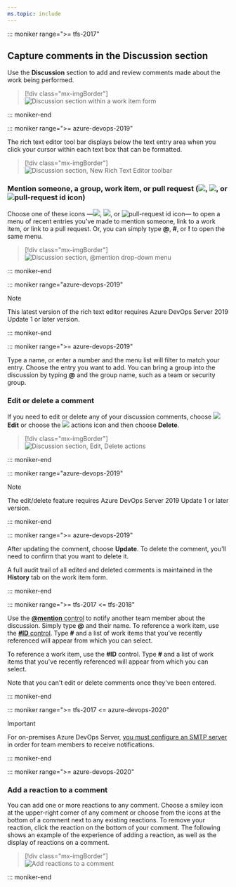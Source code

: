 ```yaml
---
ms.topic: include
---
```


<a id="discussion" />

::: moniker range=">= tfs-2017" 

## Capture comments in the Discussion section 

Use the **Discussion** section to add and review comments made about the work being performed. 

> [!div class="mx-imgBorder"]  
> ![Discussion section within a work item form](/azure/devops/boards/backlogs/media/discussion-section.png)   

::: moniker-end 

::: moniker range=">= azure-devops-2019"

The rich text editor tool bar displays below the text entry area when you click your cursor within each text box that can be formatted. 

> [!div class="mx-imgBorder"]  
> ![Discussion section, New Rich Text Editor toolbar](/azure/devops/boards/queries/media/share-plans/discussion-rich-text-editor-toolbar.png)  

### Mention someone, a group, work item, or pull request (![ ](/azure/devops/media/icons/at-mention.png), ![ ](/azure/devops/media/icons/work-id.png), or ![pull-request id icon](/azure/devops/media/icons/pr-id.png))

Choose one of these icons &mdash;![ ](/azure/devops/media/icons/at-mention.png), ![ ](/azure/devops/media/icons/work-id.png), or ![pull-request id icon](/azure/devops/media/icons/pr-id.png)&mdash; to open a menu of recent entries you've made to mention someone, link to a work item, or link to a pull request. Or, you can simply type <strong>@</strong>, <strong>#</strong>, or <strong>!</strong> to open the same menu.   

> [!div class="mx-imgBorder"]  
> ![Discussion section, @mention drop-down menu](/azure/devops/boards/media/discussion-at-mention.png)  

::: moniker-end

::: moniker range="azure-devops-2019"  

> [!NOTE]   
> This latest version of the rich text editor requires Azure DevOps Server 2019 Update 1 or later version. 

::: moniker-end

::: moniker range=">= azure-devops-2019"  

Type a name, or enter a number and the menu list will filter to match your entry. Choose the entry you want to add. You can bring a group into the discussion by typing **@** and the group name, such as a team or security group. 

### Edit or delete a comment 

If you need to edit or delete any of your discussion comments, choose ![ ](/azure/devops/media/icons/edit.png) <strong>Edit</strong> or choose the ![ ](/azure/devops/media/icons/actions-icon.png) actions icon and then choose **Delete**. 

> [!div class="mx-imgBorder"]  
> ![Discussion section, Edit, Delete actions](/azure/devops/boards/media/discussion-edit-delete.png)  

::: moniker-end

::: moniker range="azure-devops-2019"  

> [!NOTE]   
> The edit/delete feature requires Azure DevOps Server 2019 Update 1 or later version. 

::: moniker-end

::: moniker range=">= azure-devops-2019"  

After updating the comment, choose **Update**. To delete the comment, you'll need to confirm that you want to delete it. 

A full audit trail of all  edited and deleted comments is maintained in the **History** tab on the work item form. 

::: moniker-end  

::: moniker range=">= tfs-2017 <= tfs-2018" 

Use the [**@mention** control](/azure/devops/notifications/at-mentions) to notify another team member about the discussion. Simply type **@** and their name. To reference a work item, use the [**#ID** control](/azure/devops/notifications/add-links-to-work-items). Type **#** and a list of work items that you've recently referenced will appear from which you can select.  

To reference a work item, use the **#ID** control. Type **#** and a list of work items that you've recently referenced will appear from which you can select.  

Note that you can't edit or delete comments once they've been entered. 

::: moniker-end 

::: moniker range=">= tfs-2017 <= azure-devops-2020" 

> [!IMPORTANT]  
> For on-premises Azure DevOps Server, [you must configure an SMTP server](/azure/devops/server/admin/setup-customize-alerts) in order for team members to receive notifications.

::: moniker-end 

::: moniker range=">= azure-devops-2020"

### Add a reaction to a comment 

You can add one or more reactions to any comment. Choose a smiley icon at the upper-right corner of any comment or choose from the icons at the bottom of a comment next to any existing reactions. To remove your reaction, click the reaction on the bottom of your comment. The following shows an example of the experience of adding a reaction, as well as the display of reactions on a comment.

> [!div class="mx-imgBorder"]  
> ![Add reactions to a comment](/azure/devops/release-notes/2019/media/156_09.png)  

::: moniker-end 
